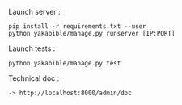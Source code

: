 Launch server :
```
pip install -r requirements.txt --user
python yakabible/manage.py runserver [IP:PORT]
```
Launch tests :
```
python yakabible/manage.py test
```
Technical doc :
```
-> http://localhost:8000/admin/doc
```
